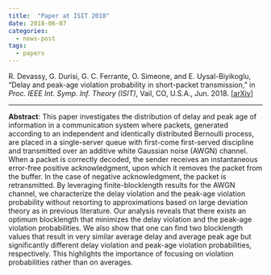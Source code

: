 ```yaml
--- 
title:  "Paper at ISIT 2018"
date: 2018-06-07
categories: 
  - news-post
tags:
  - papers
---
```

R. Devassy, G. Durisi, G. C. Ferrante, O. Simeone, and E. Uysal-Biyikoglu, “Delay and peak-age violation probability in short-packet transmission,” in <em>Proc. IEEE Int. Symp. Inf. Theory (ISIT)</em>, Vail, CO, U.S.A., Jun. 2018.  [<a href="https://arxiv.org/abs/1805.03271" target="_blank">arXiv</a>]
  <hr>

**Abstract**: 
This paper investigates the distribution of delay and peak age of information in a communication system where packets, generated according to an independent and identically distributed Bernoulli process, are placed in a single-server queue with first-come first-served discipline and transmitted over an additive white Gaussian noise (AWGN) channel. When a packet is correctly decoded, the sender receives an instantaneous error-free positive acknowledgment, upon which it removes the packet from the buffer. In the case of negative acknowledgment, the packet is retransmitted. By leveraging finite-blocklength results for the AWGN channel, we characterize the delay violation and the peak-age violation probability without resorting to approximations based on large deviation theory as in previous literature. Our analysis reveals that there exists an optimum blocklength that minimizes the delay violation and the peak-age violation probabilities. We also show that one can find two blocklength values that result in very similar average delay and average peak age but significantly different delay violation and peak-age violation probabilities, respectively. This highlights the importance of focusing on violation probabilities rather than on averages.
